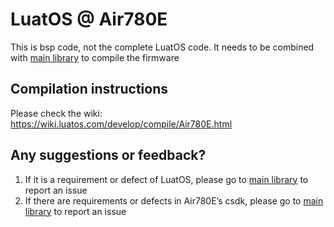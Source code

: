 # LuatOS @ Air780E

This is bsp code, not the complete LuatOS code. It needs to be combined with [main library](https://gitee.com/openLuat/LuatOS) to compile the firmware

## Compilation instructions

Please check the wiki: https://wiki.luatos.com/develop/compile/Air780E.html

## Any suggestions or feedback?

1. If it is a requirement or defect of LuatOS, please go to [main library](https://gitee.com/openLuat/LuatOS) to report an issue
2. If there are requirements or defects in Air780E’s csdk, please go to [main library](https://gitee.com/openLuat/luatos-soc-2022) to report an issue

